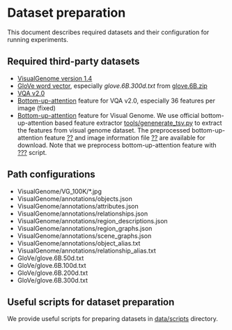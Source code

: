 # Dataset preparation
This document describes required datasets and their configuration for running experiments.

## Required third-party datasets
* [VisualGenome version 1.4](http://visualgenome.org/api/v0/api_home.html)
* [GloVe word vector](https://github.com/stanfordnlp/GloVe), especially *glove.6B.300d.txt* from [glove.6B.zip](http://nlp.stanford.edu/data/wordvecs/glove.6B.zip)
* [VQA v2.0](https://visualqa.org/download.html)
* [Bottom-up-attention](https://github.com/peteanderson80/bottom-up-attention) feature for VQA v2.0, especially 36 features per image (fixed)
* [Bottom-up-attention](https://github.com/peteanderson80/bottom-up-attention) feature for Visual Genome. We use official bottom-up-attention based feature extractor [tools/genenerate_tsv.py](https://github.com/peteanderson80/bottom-up-attention/blob/master/tools/generate_tsv.py) to extract the features from visual genome dataset. The preprocessed bottom-up-attention feature [??]() and image information file [??]() are available for download. Note that we preprocess bottom-up-attention feature with [???]() script.

## Path configurations
- VisualGenome/VG\_100K/\*.jpg
- VisualGenome/annotations/objects.json
- VisualGenome/annotations/attributes.json
- VisualGenome/annotations/relationships.json
- VisualGenome/annotations/region\_descriptions.json
- VisualGenome/annotations/region\_graphs.json
- VisualGenome/annotations/scene\_graphs.json
- VisualGenome/annotations/object\_alias.txt
- VisualGenome/annotations/relationship\_alias.txt
- GloVe/glove.6B.50d.txt
- GloVe/glove.6B.100d.txt
- GloVe/glove.6B.200d.txt
- GloVe/glove.6B.300d.txt

## Useful scripts for dataset preparation
We provide useful scripts for preparing datasets in [data/scripts](../data/scripts) directory.
